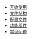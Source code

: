* [开始使用](start/)
* [文件结构](file/)
* [配置文件](config/)
* [功能组件](javascript:;)
* [常见问题](question/)

<div class="ew-doc-adv-list">
  
</div>